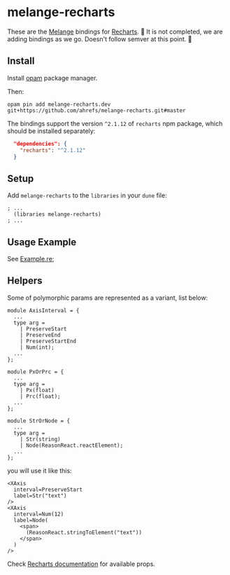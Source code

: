 # melange-recharts

These are the [Melange](https://melange.re/) bindings for [Recharts](http://recharts.org/).
🚧 It is not completed, we are adding bindings as we go. Doesn't follow semver at this point. 🚧

## Install

Install [opam](https://opam.ocaml.org/) package manager.

Then:

```
opam pin add melange-recharts.dev git+https://github.com/ahrefs/melange-recharts.git#master
```

The bindings support the version `^2.1.12` of `recharts` npm package, which should be installed separately:

```json
  "dependencies": {
    "recharts": "^2.1.12"
  }
```

## Setup

Add `melange-recharts` to the `libraries` in your `dune` file:

```dune
; ...
  (libraries melange-recharts)
; ...
```

## Usage Example

See [Example.re](./example/Example.re);

## Helpers

Some of polymorphic params are represented as a variant, list below:

```reason
module AxisInterval = {
  ...
  type arg =
    | PreserveStart
    | PreserveEnd
    | PreserveStartEnd
    | Num(int);
  ...
};

module PxOrPrc = {
  ...
  type arg =
    | Px(float)
    | Prc(float);
  ...
};

module StrOrNode = {
  ...
  type arg =
    | Str(string)
    | Node(ReasonReact.reactElement);
  ...
};
```

you will use it like this:

```reason
<XAxis
  interval=PreserveStart
  label=Str("text")
/>
<XAxis
  interval=Num(12)
  label=Node(
    <span>
      (ReasonReact.stringToElement("text"))
    </span>
  )
/>
```

Check [Recharts documentation](http://recharts.org/en-US/api) for available props.
